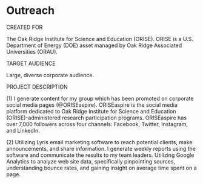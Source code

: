 # Outreach
CREATED FOR									

The Oak Ridge Institute for Science and Education (ORISE). ORISE is a U.S. Department of Energy (DOE) asset managed by Oak Ridge Associated Universities (ORAU).																		
									
TARGET AUDIENCE									

Large, diverse corporate audience.									
									
PROJECT DESCRIPTION									

(1) I generate content for my group which has been promoted on corporate social media pages (@ORISEaspire). ORISEaspire is the social media platform dedicated to Oak Ridge Institute for Science and Education (ORISE)-administered research participation programs. ORISEaspire has over 7,000 followers across four channels: Facebook, Twitter, Instagram, and LinkedIn. 																		
									
(2) Utilizing Lyris email marketing software to reach potential clients, make announcements, and share information. I generate weekly reports using the software and communicate the results to my team leaders. Utilizing Google Analytics to analyze web site data, specifically pinpointing sources, understanding bounce rates, and gaining insight on average time spent on a page. 																	
